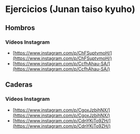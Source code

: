 # Ejercicios (Junan taiso kyuho)

## Hombros
### Vídeos Instagram

* [https://www.instagram.com/p/ChFSuptvmoH/](https://www.instagram.com/p/ChFSuptvmoH/)
* [https://www.instagram.com/p/CcfhAhau-SA/](https://www.instagram.com/p/CcfhAhau-SA/)

## Caderas
### Vídeos Instagram

* [https://www.instagram.com/p/CgoxJzbjhNX/](https://www.instagram.com/p/CgoxJzbjhNX/)
* [https://www.instagram.com/p/CdnYKjTo9ZH/](https://www.instagram.com/p/CdnYKjTo9ZH/)
